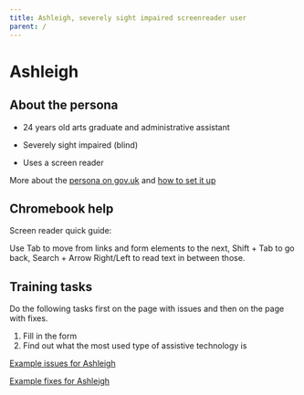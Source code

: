 ```yaml
---
title: Ashleigh, severely sight impaired screenreader user
parent: /
---
```


# Ashleigh


## About the persona

* 24 years old arts graduate and administrative assistant

* Severely sight impaired (blind)

* Uses a screen reader

More about the [persona on gov.uk](https://www.gov.uk/government/publications/understanding-disabilities-and-impairments-user-profiles/ashleigh-partially-sighted-screenreader-user) and [how to set it up](../setup.html#ashleigh)


## Chromebook help

Screen reader quick guide:

Use Tab to move from links and form elements to the next, Shift + Tab to go back, Search + Arrow Right/Left to read text in between those.


## Training tasks

Do the following tasks first on the page with issues and then on the page with fixes.

1. Fill in the form
2. Find out what the most used type of assistive technology is

[Example issues for Ashleigh](bad.html)

[Example fixes for Ashleigh](good.html)
